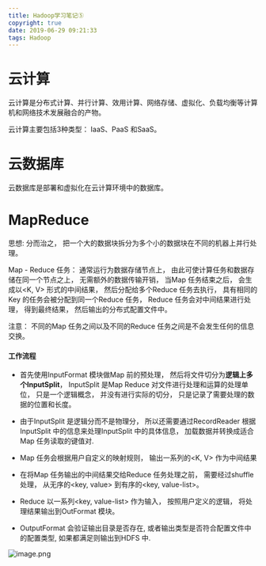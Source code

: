 ```yaml
---
title: Hadoop学习笔记⑤
copyright: true
date: 2019-06-29 09:21:33
tags: Hadoop
---
```


# 云计算

云计算是分布式计算、并行计算、效用计算、网络存储、虚拟化、负载均衡等计算机和网络技术发展融合的产物。

云计算主要包括3种类型： IaaS、PaaS 和SaaS。


# 云数据库

云数据库是部署和虚拟化在云计算环境中的数据库。

# MapReduce

思想: 分而治之， 把一个大的数据块拆分为多个小的数据块在不同的机器上并行处理。

<!--more-->

Map - Reduce 任务： 通常运行为数据存储节点上， 由此可使计算任务和数据存储在同一个节点之上， 无需额外的数据传输开销， 当Map 任务结束之后， 会生成以<K, V> 形式的中间结果， 然后分配给多个Reduce 任务去执行， 具有相同的Key 的任务会被分配到同一个Reduce 任务， Reduce 任务会对中间结果进行处理， 得到最终结果， 然后输出的分布式配置文件中。

注意： 不同的Map 任务之间以及不同的Reduce 任务之间是不会发生任何的信息交换。

#### 工作流程

- 首先使用InputFormat 模块做Map 前的预处理， 然后将文件切分为**逻辑上多个InputSplit**， InputSplit 是Map Reduce 对文件进行处理和运算的处理单位， 只是一个逻辑概念， 并没有进行实际的切分， 只是记录了需要处理的数据的位置和长度。

- 由于InputSplit 是逻辑分而不是物理分， 所以还需要通过RecordReader 根据InputSplit 中的信息来处理InputSplit 中的具体信息， 加载数据并转换成适合Map 任务读取的键值对.

- Map 任务会根据用户自定义的映射规则， 输出一系列的<K, V> 作为中间结果

- 在将Map 任务输出的中间结果交给Reduce 任务处理之前， 需要经过shuffle 处理， 从无序的<key, value> 到有序的<key, value-list>。

- Reduce 以一系列<key, value-list> 作为输入， 按照用户定义的逻辑， 将处理结果输出到OutFormat 模块。

- OutputFormat 会验证输出目录是否存在, 或者输出类型是否符合配置文件中的配置类型, 如果都满足则输出到HDFS 中.

![image.png](https://upload-images.jianshu.io/upload_images/13918038-ad73fa8729eb659d.png?imageMogr2/auto-orient/strip%7CimageView2/2/w/1240)
